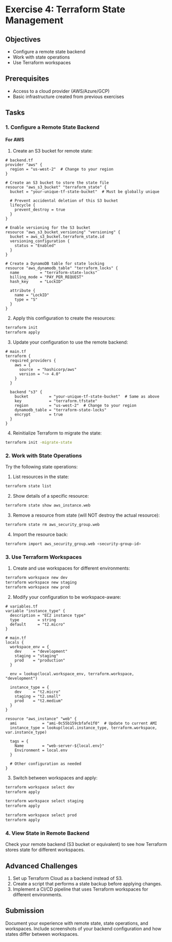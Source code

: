 # Exercise 4: Terraform State Management

## Objectives

- Configure a remote state backend
- Work with state operations
- Use Terraform workspaces

## Prerequisites

- Access to a cloud provider (AWS/Azure/GCP)
- Basic infrastructure created from previous exercises

## Tasks

### 1. Configure a Remote State Backend

#### For AWS

1. Create an S3 bucket for remote state:

```hcl
# backend.tf
provider "aws" {
  region = "us-west-2"  # Change to your region
}

# Create an S3 bucket to store the state file
resource "aws_s3_bucket" "terraform_state" {
  bucket = "your-unique-tf-state-bucket"  # Must be globally unique

  # Prevent accidental deletion of this S3 bucket
  lifecycle {
    prevent_destroy = true
  }
}

# Enable versioning for the S3 bucket
resource "aws_s3_bucket_versioning" "versioning" {
  bucket = aws_s3_bucket.terraform_state.id
  versioning_configuration {
    status = "Enabled"
  }
}

# Create a DynamoDB table for state locking
resource "aws_dynamodb_table" "terraform_locks" {
  name         = "terraform-state-locks"
  billing_mode = "PAY_PER_REQUEST"
  hash_key     = "LockID"

  attribute {
    name = "LockID"
    type = "S"
  }
}
```

2. Apply this configuration to create the resources:

```bash
terraform init
terraform apply
```

3. Update your configuration to use the remote backend:

```hcl
# main.tf
terraform {
  required_providers {
    aws = {
      source  = "hashicorp/aws"
      version = "~> 4.0"
    }
  }

  backend "s3" {
    bucket         = "your-unique-tf-state-bucket"  # Same as above
    key            = "terraform.tfstate"
    region         = "us-west-2"  # Change to your region
    dynamodb_table = "terraform-state-locks"
    encrypt        = true
  }
}
```

4. Reinitialize Terraform to migrate the state:

```bash
terraform init -migrate-state
```

### 2. Work with State Operations

Try the following state operations:

1. List resources in the state:

```bash
terraform state list
```

2. Show details of a specific resource:

```bash
terraform state show aws_instance.web
```

3. Remove a resource from state (will NOT destroy the actual resource):

```bash
terraform state rm aws_security_group.web
```

4. Import the resource back:

```bash
terraform import aws_security_group.web <security-group-id>
```

### 3. Use Terraform Workspaces

1. Create and use workspaces for different environments:

```bash
terraform workspace new dev
terraform workspace new staging
terraform workspace new prod
```

2. Modify your configuration to be workspace-aware:

```hcl
# variables.tf
variable "instance_type" {
  description = "EC2 instance type"
  type        = string
  default     = "t2.micro"
}

# main.tf
locals {
  workspace_env = {
    dev     = "development"
    staging = "staging"
    prod    = "production"
  }

  env = lookup(local.workspace_env, terraform.workspace, "development")
  
  instance_type = {
    dev     = "t2.micro"
    staging = "t2.small"
    prod    = "t2.medium"
  }
}

resource "aws_instance" "web" {
  ami           = "ami-0c55b159cbfafe1f0"  # Update to current AMI
  instance_type = lookup(local.instance_type, terraform.workspace, var.instance_type)
  
  tags = {
    Name        = "web-server-${local.env}"
    Environment = local.env
  }
  
  # Other configuration as needed
}
```

3. Switch between workspaces and apply:

```bash
terraform workspace select dev
terraform apply

terraform workspace select staging
terraform apply

terraform workspace select prod
terraform apply
```

### 4. View State in Remote Backend

Check your remote backend (S3 bucket or equivalent) to see how Terraform stores state for different workspaces.

## Advanced Challenges

1. Set up Terraform Cloud as a backend instead of S3.
2. Create a script that performs a state backup before applying changes.
3. Implement a CI/CD pipeline that uses Terraform workspaces for different environments.

## Submission

Document your experience with remote state, state operations, and workspaces. Include screenshots of your backend configuration and how states differ between workspaces.
